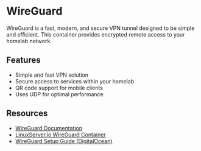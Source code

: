 # WireGuard

WireGuard is a fast, modern, and secure VPN tunnel designed to be simple and efficient. This container provides encrypted remote access to your homelab network.

## Features

- Simple and fast VPN solution
- Secure access to services within your homelab
- QR code support for mobile clients
- Uses UDP for optimal performance

## Resources

- [WireGuard Documentation](https://www.wireguard.com/#documentation)
- [LinuxServer.io WireGuard Container](https://docs.linuxserver.io/images/docker-wireguard)
- [WireGuard Setup Guide (DigitalOcean)](https://www.digitalocean.com/community/tutorials/how-to-set-up-wireguard-on-ubuntu-20-04)
